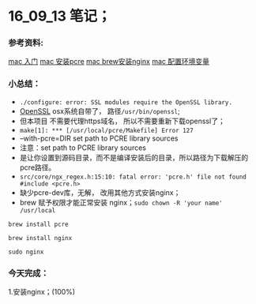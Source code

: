 # 16_09_13 笔记；

### 参考资料:
[mac 入门](http://www.cnblogs.com/TankXiao/p/3247113.html)
[mac 安装pcre](http://stackoverflow.com/questions/22555561/error-building-fatal-error-pcre-h-no-such-file-or-directory)
[mac brew安装nginx](http://blog.csdn.net/xiebaochun/article/details/52205875)
[mac 配置环境变量](http://elf8848.iteye.com/blog/1582137)

### 小总结：
* `./configure: error: SSL modules require the OpenSSL library.` 
* [OpenSSL](https://www.openssl.org/) osx系统自带了， 路径`/usr/bin/openssl`;
* 但本项目 不需要代理https域名， 所以不需要重新下载openssl了；
* `make[1]: *** [/usr/local/pcre/Makefile] Error 127`
* –with-pcre=DIR set path to PCRE library sources
* 注意：set path to PCRE library sources
* 是让你设置到源码目录，而不是编译安装后的目录，所以路径为下载解压的pcre路径。
* `src/core/ngx_regex.h:15:10: fatal error: 'pcre.h' file not found
#include <pcre.h>`
* 缺少pcre-dev库，无解， 改用其他方式安装nginx；
* brew 赋予权限才能正常安装 nginx；`sudo chown -R 'your name' /usr/local`

```
brew install pcre

brew install nginx

sudo nginx
```

### 今天完成：
1.安装nginx；(100%)
